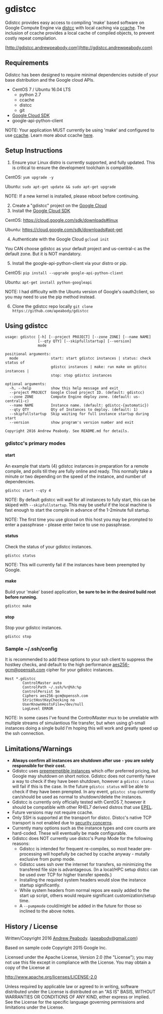 # gdistcc

Gdistcc provides easy access to compiling 'make' based software on Google Compute Engine via [distcc](https://github.com/distcc/distcc) with local caching via [ccache](https://ccache.samba.org/).  The inclusion of ccache provides a local cache of compiled objects, to prevent costly repeat compilation.

[http://gdistcc.andrewpeabody.com](http://gdistcc.andrewpeabody.com)

## Requirements

Gdistcc has been designed to require minimal dependencies outside of your base distribution and the Google cloud APIs.

 - CentOS 7 / Ubuntu 16.04 LTS
   - python 2.7
   - ccache
   - distcc
   - git
 - [Google Cloud SDK](https://cloud.google.com/sdk/)
 - google-api-python-client

NOTE: Your application MUST currently be using 'make' and configured to use [ccache](https://ccache.samba.org/).  Learn more about ccache [here](http://blog.andrewpeabody.com/2016/06/faster-re-compiling.html).

## Setup Instructions

1. Ensure your Linux distro is currently supported, and fully updated.  This is critical to ensure the development toolchain is compatible.  

  CentOS:
  `yum upgrade -y`

  Ubuntu:
  `sudo apt-get update && sudo apt-get upgrade`

  NOTE: If a new kernel is installed, please reboot before continuing.

2. Create a "gdistcc" project on the [Google Cloud](https://console.cloud.google.com/)
3. Install the [Google Cloud SDK](https://cloud.google.com/sdk/)

  CentOS:
  https://cloud.google.com/sdk/downloads#linux

  Ubuntu:
  https://cloud.google.com/sdk/downloads#apt-get

4. Authenticate with the Google Cloud
  `gcloud init`

  You CAN choose gdistcc as your default project and us-central-c as the default zone.  But it is NOT mandatory.

5. Install the google-api-python-client via your distro or pip.

  CentOS:
  `pip install --upgrade google-api-python-client`

  Ubuntu:
  `apt-get install python-googleapi`
  
  NOTE: I had difficulty with the Ubuntu version of Google's oauth2client, so you may need to use the pip method instead.

6. Clone the gdistcc repo locally
  `git clone https://github.com/apeabody/gdistcc`

## Using gdistcc
```
usage: gdistcc [-h] [--project PROJECT] [--zone ZONE] [--name NAME]
               [--qty QTY] [--skipfullstartup] [--version]
               mode

positional arguments:
  mode               start: start gdistcc instances | status: check status of
                     gdistcc instances | make: run make on gditcc instances |
                     stop: stop gdistcc instances

optional arguments:
  -h, --help         show this help message and exit
  --project PROJECT  Google Cloud project ID. (default: gdistcc)
  --zone ZONE        Compute Engine deploy zone. (default: us-central1-c)
  --name NAME        Instance name. (default: gdistcc-{automatic})
  --qty QTY          Qty of Instances to deploy. (default: 1)
  --skipfullstartup  Skip waiting for full instance startup during start
  --version          show program's version number and exit

Copyright 2016 Andrew Peabody. See README.md for details.
```

### gdistcc's primary modes

#### start

An example that starts (4) gdistcc instances in preparation for a remote compile, and polls till they are fully online and ready.  This normally take a minute or two depending on the speed of the instance, and number of dependencies.

`gdistcc start --qty 4`

NOTE: By default gdistcc will wait for all instances to fully start, this can be skiped with `--skipfullstartup`.  This may be useful if the local machine is fast enough to start the compile in advance of the 1-2minute full startup.

NOTE: The first time you use glcoud on this host you may be prompted to enter a passphrase - please enter twice to use no passphrase.

#### status

Check the status of your gdistcc instances.

`gdistcc status`

NOTE: This will currently fail if the instances have been preempted by Google.

#### make

Build your 'make' based application, **be sure to be in the desired build root before running.**

`gdistcc make`

#### stop

Stop your gdistcc instances.

`gdistcc stop`

### Sample ~/.ssh/config

It is recommended to add these options to your ssh client to suppress the hostkey checks, and default to the high performance aes256-gcm@openssh.com cipher for your gdistcc instances.

```
Host *.gdistcc
        ControlMaster auto
        ControlPath ~/.ssh/%r@%h:%p
        ControlPersist 5m
        Ciphers aes256-gcm@openssh.com
        StrictHostKeyChecking no
        UserKnownHostsFile=/dev/null
        LogLevel ERROR
```
NOTE: In some cases I've found the ControlMaster mux to be unreliable with multiple streams of simulantious file transfer, but when using g1-small instances doing a single build I'm hoping this will work and greatly speed up the ssh connection.

## Limitations/Warnings

- **Always confirm all instances are shutdown after use - you are solely responsible for their cost.**
- Gdistcc uses [preememptible instances](https://cloud.google.com/compute/docs/instances/preemptible) which offer preferred pricing, but Google may shutdown on short notice.  Gdistcc does not currently have a way to check if they have been shutdown, however a `gdistcc status` will fail if this is the case.  In the future `gdistcc status` will be able to check if they have been prempted.  In any event, `gdistcc stop` currently can/should be used as normal to shutdown/delete the instances.
- Gdistcc is currently only officially tested with CentOS 7, however it should be compatible with other RHEL7 derived distros that use [EPEL](https://fedoraproject.org/wiki/EPEL).
- Future versions may not require ccache.
- Only SSH is supported at the transport for distcc.  Distcc's native TCP transport is not enabled due to [security concerns](https://www.cvedetails.com/cve/2004-2687).
- Currently many options such as the instance types and core counts are hard-coded.  These will eventually be made configurable.
- Gdistcc does NOT currently use distcc's Pump Mode for the following reasons:
  - Gdistcc is intended for frequent re-compiles, so most header pre-processing will hopefully be cached by ccache anyway - mutally exclusive from pump mode.
  - Gdistcc uses ssh over the internet for transfers, so minimizing the transfered file size is advantageous. (In a local/HPC setup distcc can be used over TCP for higher transfer speeds.)
  - Installing the required system headers would slow the instance startup significantly.
  - While system headers from normal repos are easily added to the start up script, others would require significant customization/setup time.
  - A `--pumpmode` could/might be added in the future for those so inclined to the above notes.

## History / License
Written/Copyright 2016 [Andrew Peabody](https://github.com/apeabody). (apeabody@gmail.com)

Based on sample code Copyright 2015 Google Inc.

Licensed under the Apache License, Version 2.0 (the "License");
you may not use this file except in compliance with the License.
You may obtain a copy of the License at

   http://www.apache.org/licenses/LICENSE-2.0

Unless required by applicable law or agreed to in writing, software
distributed under the License is distributed on an "AS IS" BASIS,
WITHOUT WARRANTIES OR CONDITIONS OF ANY KIND, either express or implied.
See the License for the specific language governing permissions and
limitations under the License.
